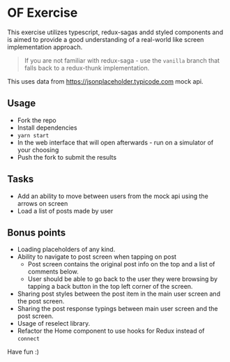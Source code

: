 # OF Exercise

This exercise utilizes typescript, redux-sagas andd styled components and is aimed to provide a good understanding of a real-world like screen implementation approach.

> If you are not familiar with redux-saga - use the `vanilla` branch that falls back to a redux-thunk implementation.

This uses data from https://jsonplaceholder.typicode.com mock api.

## Usage

- Fork the repo
- Install dependencies
- `yarn start`
- In the web interface that will open afterwards - run on a simulator of your choosing
- Push the fork to submit the results

## Tasks

- Add an ability to move between users from the mock api using the arrows on screen
- Load a list of posts made by user

## Bonus points

- Loading placeholders of any kind.
- Ability to navigate to post screen when tapping on post
  - Post screen contains the original post info on the top and a list of comments below.
  - User should be able to go back to the user they were browsing by tapping a back button in the top left corner of the screen.
- Sharing post styles between the post item in the main user screen and the post screen.
- Sharing the post response typings between main user screen and the post screen.
- Usage of reselect library.
- Refactor the Home component to use hooks for Redux instead of `connect`

Have fun :)
